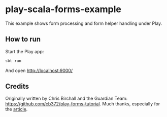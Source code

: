 # play-scala-forms-example

This example shows form processing and form helper handling under Play.

## How to run

Start the Play app:

```bash
sbt run
```

And open [http://localhost:9000/](http://localhost:9000/)

## Credits



Originally written by Chris Birchall and the Guardian Team: <https://github.com/cb372/play-forms-tutorial>.  Much thanks, especially for the [article](https://www.theguardian.com/info/developer-blog/2015/dec/30/how-to-add-a-form-to-a-play-application).
